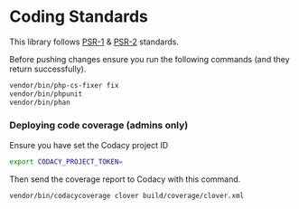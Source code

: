 # Coding Standards

This library follows [PSR-1](https://www.php-fig.org/psr/psr-1/) & [PSR-2](https://www.php-fig.org/psr/psr-2/) standards.

Before pushing changes ensure you run the following commands (and they return successfully).

```bash
vendor/bin/php-cs-fixer fix
vendor/bin/phpunit
vendor/bin/phan
```

### Deploying code coverage (admins only)

Ensure you have set the Codacy project ID

```bash
export CODACY_PROJECT_TOKEN=
```

Then send the coverage report to Codacy with this command.

```bash
vendor/bin/codacycoverage clover build/coverage/clover.xml
```
